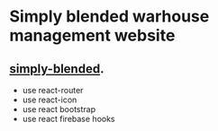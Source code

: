 # Simply blended warhouse management website

## [simply-blended](https://github.com/facebook/create-react-app).

- use react-router
- use react-icon
- use react bootstrap
- use react firebase hooks
